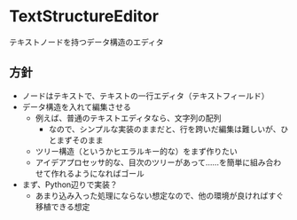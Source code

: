 # TextStructureEditor
テキストノードを持つデータ構造のエディタ
## 方針
- ノードはテキストで、テキストの一行エディタ（テキストフィールド）
- データ構造を入れて編集させる
  - 例えば、普通のテキストエディタなら、文字列の配列
    - なので、シンプルな実装のままだと、行を跨いだ編集は難しいが、ひとまずそのまま
  - ツリー構造（というかヒエラルキー的な）をまず作りたい
  - アイデアプロセッサ的な、目次のツリーがあって……を簡単に組み合わせて作れるようになればゴール
- まず、Python辺りで実装？
  - あまり込み入った処理にならない想定なので、他の環境が良ければすぐ移植できる想定  
